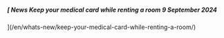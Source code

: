 ##### [ News  Keep your medical card while renting a room  9 September 2024
](/en/whats-new/keep-your-medical-card-while-renting-a-room/)
